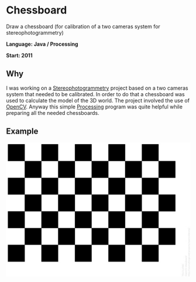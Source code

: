 # Chessboard
Draw a chessboard (for calibration of a two cameras system for stereophotogrammetry)

**Language: Java / Processing**

**Start: 2011**

## Why
I was working on a [Stereophotogrammetry](https://en.wikipedia.org/wiki/Photogrammetry) project based on a two cameras system that needed to be calibrated. In order to do that a chessboard was used to calculate the model of the 3D world. The project involved the use of [OpenCV](https://opencv.org/). Anyway this simple [Processing](https://processing.org/) program was quite helpful while preparing all the needed chessboards.

## Example

![Example](/images/example.jpg)
